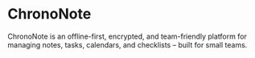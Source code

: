 # ChronoNote
ChronoNote is an offline-first, encrypted, and team-friendly platform for managing notes, tasks, calendars, and checklists – built for small teams.
